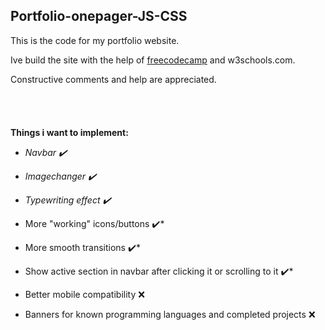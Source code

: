 ## Portfolio-onepager-JS-CSS

This is the code for my portfolio website.

Ive build the site with the help of [freecodecamp](https://www.youtube.com/watch?v=xV7S8BhIeBo) and w3schools.com.



Constructive comments and help are appreciated.
<br />
<br />
<br />
<br />
<br />
**Things i want to implement:**

- *Navbar :heavy_check_mark:*

- *Imagechanger :heavy_check_mark:*

- *Typewriting effect :heavy_check_mark:*

- More "working" icons/buttons :heavy_check_mark:*

- More smooth transitions :heavy_check_mark:*

- Show active section in navbar after clicking it or scrolling to it :heavy_check_mark:*

- Better mobile compatibility :x:

- Banners for known programming languages and completed projects :x:



